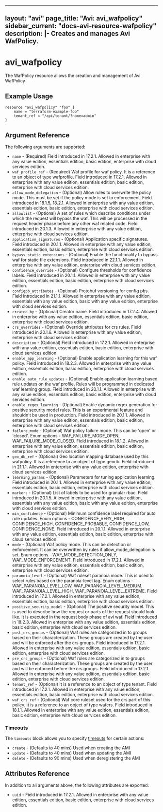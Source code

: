 <!--
    Copyright 2021 VMware, Inc.
    SPDX-License-Identifier: Mozilla Public License 2.0
-->
---
layout: "avi"
page_title: "Avi: avi_wafpolicy"
sidebar_current: "docs-avi-resource-wafpolicy"
description: |-
  Creates and manages Avi WafPolicy.
---

# avi_wafpolicy

The WafPolicy resource allows the creation and management of Avi WafPolicy

## Example Usage

```hcl
resource "avi_wafpolicy" "foo" {
    name = "terraform-example-foo"
    tenant_ref = "/api/tenant/?name=admin"
}
```

## Argument Reference

The following arguments are supported:

* `name` - (Required) Field introduced in 17.2.1. Allowed in enterprise with any value edition, essentials edition, basic edition, enterprise with cloud services edition.
* `waf_profile_ref` - (Required) Waf profile for waf policy. It is a reference to an object of type wafprofile. Field introduced in 17.2.1. Allowed in enterprise with any value edition, essentials edition, basic edition, enterprise with cloud services edition.
* `allow_mode_delegation` - (Optional) Allow rules to overwrite the policy mode. This must be set if the policy mode is set to enforcement. Field introduced in 18.1.5, 18.2.1. Allowed in enterprise with any value edition, essentials edition, basic edition, enterprise with cloud services edition.
* `allowlist` - (Optional) A set of rules which describe conditions under which the request will bypass the waf. This will be processed in the request header phase before any other waf related code. Field introduced in 20.1.3. Allowed in enterprise with any value edition, enterprise with cloud services edition.
* `application_signatures` - (Optional) Application specific signatures. Field introduced in 20.1.1. Allowed in enterprise with any value edition, essentials edition, basic edition, enterprise with cloud services edition.
* `bypass_static_extensions` - (Optional) Enable the functionality to bypass waf for static file extensions. Field introduced in 22.1.1. Allowed in enterprise with any value edition, enterprise with cloud services edition.
* `confidence_override` - (Optional) Configure thresholds for confidence labels. Field introduced in 20.1.1. Allowed in enterprise with any value edition, essentials edition, basic edition, enterprise with cloud services edition.
* `configpb_attributes` - (Optional) Protobuf versioning for config pbs. Field introduced in 21.1.1. Allowed in enterprise with any value edition, essentials with any value edition, basic with any value edition, enterprise with cloud services edition.
* `created_by` - (Optional) Creator name. Field introduced in 17.2.4. Allowed in enterprise with any value edition, essentials edition, basic edition, enterprise with cloud services edition.
* `crs_overrides` - (Optional) Override attributes for crs rules. Field introduced in 20.1.6. Allowed in enterprise with any value edition, enterprise with cloud services edition.
* `description` - (Optional) Field introduced in 17.2.1. Allowed in enterprise with any value edition, essentials edition, basic edition, enterprise with cloud services edition.
* `enable_app_learning` - (Optional) Enable application learning for this waf policy. Field introduced in 18.2.3. Allowed in enterprise with any value edition, essentials edition, basic edition, enterprise with cloud services edition.
* `enable_auto_rule_updates` - (Optional) Enable application learning based rule updates on the waf profile. Rules will be programmed in dedicated waf learning group. Field introduced in 20.1.1. Allowed in enterprise with any value edition, essentials edition, basic edition, enterprise with cloud services edition.
* `enable_regex_learning` - (Optional) Enable dynamic regex generation for positive security model rules. This is an experimental feature and shouldn't be used in production. Field introduced in 20.1.1. Allowed in enterprise with any value edition, essentials edition, basic edition, enterprise with cloud services edition.
* `failure_mode` - (Optional) Waf policy failure mode. This can be 'open' or 'closed'. Enum options - WAF_FAILURE_MODE_OPEN, WAF_FAILURE_MODE_CLOSED. Field introduced in 18.1.2. Allowed in enterprise with any value edition, essentials edition, basic edition, enterprise with cloud services edition.
* `geo_db_ref` - (Optional) Geo location mapping database used by this wafpolicy. It is a reference to an object of type geodb. Field introduced in 21.1.1. Allowed in enterprise with any value edition, enterprise with cloud services edition.
* `learning_params` - (Optional) Parameters for tuning application learning. Field introduced in 20.1.1. Allowed in enterprise with any value edition, essentials edition, basic edition, enterprise with cloud services edition.
* `markers` - (Optional) List of labels to be used for granular rbac. Field introduced in 20.1.5. Allowed in enterprise with any value edition, essentials with any value edition, basic with any value edition, enterprise with cloud services edition.
* `min_confidence` - (Optional) Minimum confidence label required for auto rule updates. Enum options - CONFIDENCE_VERY_HIGH, CONFIDENCE_HIGH, CONFIDENCE_PROBABLE, CONFIDENCE_LOW, CONFIDENCE_NONE. Field introduced in 20.1.1. Allowed in enterprise with any value edition, essentials edition, basic edition, enterprise with cloud services edition.
* `mode` - (Optional) Waf policy mode. This can be detection or enforcement. It can be overwritten by rules if allow_mode_delegation is set. Enum options - WAF_MODE_DETECTION_ONLY, WAF_MODE_ENFORCEMENT. Field introduced in 17.2.1. Allowed in enterprise with any value edition, essentials edition, basic edition, enterprise with cloud services edition.
* `paranoia_level` - (Optional) Waf ruleset paranoia  mode. This is used to select rules based on the paranoia-level tag. Enum options - WAF_PARANOIA_LEVEL_LOW, WAF_PARANOIA_LEVEL_MEDIUM, WAF_PARANOIA_LEVEL_HIGH, WAF_PARANOIA_LEVEL_EXTREME. Field introduced in 17.2.1. Allowed in enterprise with any value edition, essentials edition, basic edition, enterprise with cloud services edition.
* `positive_security_model` - (Optional) The positive security model. This is used to describe how the request or parts of the request should look like. It is executed in the request body phase of avi waf. Field introduced in 18.2.3. Allowed in enterprise with any value edition, essentials edition, basic edition, enterprise with cloud services edition.
* `post_crs_groups` - (Optional) Waf rules are categorized in to groups based on their characterization. These groups are created by the user and will be enforced after the crs groups. Field introduced in 17.2.1. Allowed in enterprise with any value edition, essentials edition, basic edition, enterprise with cloud services edition.
* `pre_crs_groups` - (Optional) Waf rules are categorized in to groups based on their characterization. These groups are created by the user and will be  enforced before the crs groups. Field introduced in 17.2.1. Allowed in enterprise with any value edition, essentials edition, basic edition, enterprise with cloud services edition.
* `tenant_ref` - (Optional) It is a reference to an object of type tenant. Field introduced in 17.2.1. Allowed in enterprise with any value edition, essentials edition, basic edition, enterprise with cloud services edition.
* `waf_crs_ref` - (Optional) Waf core ruleset used for the crs part of this policy. It is a reference to an object of type wafcrs. Field introduced in 18.1.1. Allowed in enterprise with any value edition, essentials edition, basic edition, enterprise with cloud services edition.


### Timeouts

The `timeouts` block allows you to specify [timeouts](https://www.terraform.io/docs/configuration/resources.html#timeouts) for certain actions:

* `create` - (Defaults to 40 mins) Used when creating the AMI
* `update` - (Defaults to 40 mins) Used when updating the AMI
* `delete` - (Defaults to 90 mins) Used when deregistering the AMI

## Attributes Reference

In addition to all arguments above, the following attributes are exported:

* `uuid` -  Field introduced in 17.2.1. Allowed in enterprise with any value edition, essentials edition, basic edition, enterprise with cloud services edition.

